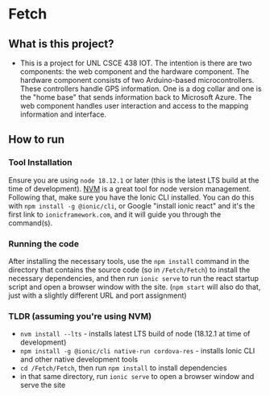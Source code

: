 # Fetch

## What is this project?

- This is a project for UNL CSCE 438 IOT. The intention is there are two components: the web component and the hardware component. The hardware component consists of two Arduino-based microcontrollers. These controllers handle GPS information. One is a dog collar and one is the "home base" that sends information back to Microsoft Azure. The web component handles user interaction and access to the mapping information and interface.

## How to run
### Tool Installation
Ensure you are using `node 18.12.1` or later (this is the latest LTS build at the time of development). [NVM](https://github.com/nvm-sh/nvm) is a great tool for node version management. Following that, make sure you have the Ionic CLI installed. You can do this with `npm install -g @ionic/cli`, or Google "install ionic react" and it's the first link to `ionicframework.com`, and it will guide you through the command(s).

### Running the code
After installing the necessary tools, use the `npm install` command in the directory that contains the source code (so in `/Fetch/Fetch`) to install the necessary dependencies, and then run `ionic serve` to run the react startup script and open a browser window with the site. (`npm start` will also do that, just with a slightly different URL and port assignment)

### TLDR (assuming you're using NVM)
- `nvm install --lts` - installs latest LTS build of node (18.12.1 at time of development)
- `npm install -g @ionic/cli native-run cordova-res` - installs Ionic CLI and other native development tools
- `cd /Fetch/Fetch`, then run `npm install` to install dependencies
- in that same directory, run `ionic serve` to open a browser window and serve the site
